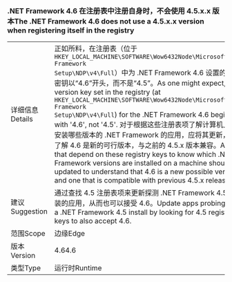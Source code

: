### <a name="the-net-framework-46-does-not-use-a-45xx-version-when-registering-itself-in-the-registry"></a><span data-ttu-id="30f47-101">.NET Framework 4.6 在注册表中注册自身时，不会使用 4.5.x.x 版本</span><span class="sxs-lookup"><span data-stu-id="30f47-101">The .NET Framework 4.6 does not use a 4.5.x.x version when registering itself in the registry</span></span>

|   |   |
|---|---|
|<span data-ttu-id="30f47-102">详细信息</span><span class="sxs-lookup"><span data-stu-id="30f47-102">Details</span></span>|<span data-ttu-id="30f47-103">正如所料，在注册表（位于 <code>HKEY_LOCAL_MACHINE\SOFTWARE\Wow6432Node\Microsoft\NET Framework Setup\NDP\v4\Full</code>）中为 .NET Framework 4.6 设置的版本密钥以“4.6”开头，而不是“4.5”。</span><span class="sxs-lookup"><span data-stu-id="30f47-103">As one might expect, the version key set in the registry (at <code>HKEY_LOCAL_MACHINE\SOFTWARE\Wow6432Node\Microsoft\NET Framework Setup\NDP\v4\Full</code>) for the .NET Framework 4.6 begins with '4.6', not '4.5'.</span></span> <span data-ttu-id="30f47-104">对于根据这些注册表项了解计算机上应安装哪些版本的 .NET Framework 的应用，应将其更新，以了解 4.6 是新的可行版本，与之前的 4.5.x 版本兼容。</span><span class="sxs-lookup"><span data-stu-id="30f47-104">Apps that depend on these registry keys to know which .NET Framework versions are installed on a machine should be updated to understand that 4.6 is a new possible version, and one that is compatible with previous 4.5.x releases.</span></span>|
|<span data-ttu-id="30f47-105">建议</span><span class="sxs-lookup"><span data-stu-id="30f47-105">Suggestion</span></span>|<span data-ttu-id="30f47-106">通过查找 4.5 注册表项来更新探测 .NET Framework 4.5 安装的应用，从而也可以接受 4.6。</span><span class="sxs-lookup"><span data-stu-id="30f47-106">Update apps probing for a .NET Framework 4.5 install by looking for 4.5 registry keys to also accept 4.6.</span></span>|
|<span data-ttu-id="30f47-107">范围</span><span class="sxs-lookup"><span data-stu-id="30f47-107">Scope</span></span>|<span data-ttu-id="30f47-108">边缘</span><span class="sxs-lookup"><span data-stu-id="30f47-108">Edge</span></span>|
|<span data-ttu-id="30f47-109">版本</span><span class="sxs-lookup"><span data-stu-id="30f47-109">Version</span></span>|<span data-ttu-id="30f47-110">4.6</span><span class="sxs-lookup"><span data-stu-id="30f47-110">4.6</span></span>|
|<span data-ttu-id="30f47-111">类型</span><span class="sxs-lookup"><span data-stu-id="30f47-111">Type</span></span>|<span data-ttu-id="30f47-112">运行时</span><span class="sxs-lookup"><span data-stu-id="30f47-112">Runtime</span></span>|

